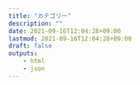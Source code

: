 ```yaml
---
title: "カテゴリー"
description: ""
date: 2021-09-16T12:04:28+09:00
lastmod: 2021-09-16T12:04:28+09:00
draft: false
outputs:
    - html
    - json
---
```

